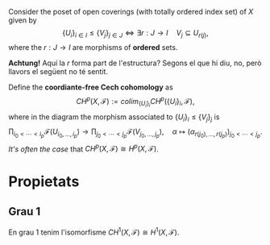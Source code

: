 Consider the poset of open coverings (with totally ordered index set) of $X$ given by$$\{U_i\}_{i\in I} \leq \{V_j\}_{j\in J} \iff \exists r: J \to I\quad V_j \subseteq U_{r(j)},$$where the $r: J \to I$ are morphisms of **ordered** sets.

**Achtung!** Aquí la $r$ forma part de l'estructura? Segons el que hi diu, no, però llavors el següent no té sentit.

Define the **coordiante-free Cech cohomology** as$$CH^p(X,\mathcal{F}) := colim_{\{U_i\}_i} CH^p(\{U_i\}_i, \mathcal{F}),$$where in the diagram the morphism associated to $\{U_i\}_i \leq \{V_j\}_j$ is$$\prod_{i_0 < \cdots < i_p} \mathcal{F}(U_{i_0, \dots, i_p}) \to \prod_{j_0 < \cdots < j_p} \mathcal{F}(V_{j_0, \dots, j_p}),\quad \alpha \mapsto (\alpha_{r(j_0), \dots, r(j_p)})_{j_0 < \cdots < j_p}.$$
*It's often the case* that $CH^p(X,\mathcal{F}) \cong H^p(X,\mathcal{F})$.

# Propietats

## Grau 1

En grau 1 tenim l'isomorfisme $CH^1(X,\mathcal{F}) \cong H^1(X,\mathcal{F})$.